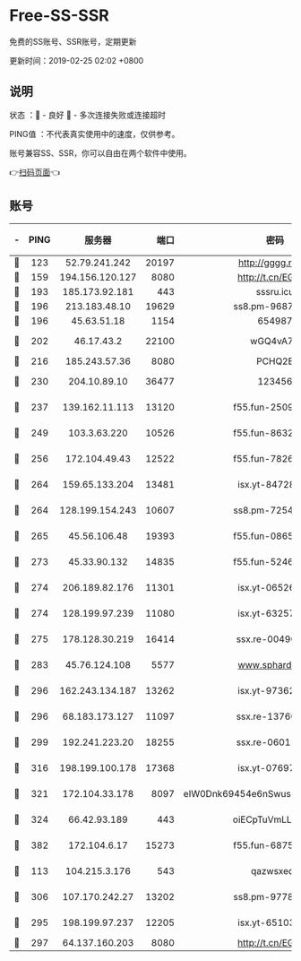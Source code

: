 # Free-SS-SSR

免费的SS账号、SSR账号，定期更新

更新时间：2019-02-25 02:02 +0800

## 说明

状态     ：🙂 - 良好 🙁 - 多次连接失败或连接超时

PING值   ：不代表真实使用中的速度，仅供参考。

账号兼容SS、SSR，你可以自由在两个软件中使用。

👉[扫码页面](https://liesauer.github.io/free-ss-ssr.github.io/)👈

## 账号

|-|PING|服务器|端口|密码|加密方式|区域|
|:----:|:----:|:-----:|-----:|:----:|:----:|:----:|
|🙂|123|52.79.241.242|20197|http://gggg.rocks|chacha20|KR|
|🙂|159|194.156.120.127|8080|http://t.cn/EGJIyrl|rc4-md5|RU|
|🙂|193|185.173.92.181|443|sssru.icu|rc4-md5|RU|
|🙂|196|213.183.48.10|19629|ss8.pm-96872218|rc4-md5|RU|
|🙂|196|45.63.51.18|1154|654987|chacha20|US|
|🙂|202|46.17.43.2|22100|wGQ4vA7D|aes-256-gcm|RU|
|🙂|216|185.243.57.36|8080|PCHQ2E|rc4-md5|US|
|🙂|230|204.10.89.10|36477|123456|aes-256-cfb|US|
|🙂|237|139.162.11.113|13120|f55.fun-25099082|aes-256-cfb|SG|
|🙂|249|103.3.63.220|10526|f55.fun-86327074|aes-256-cfb|SG|
|🙂|256|172.104.49.43|12522|f55.fun-78268288|aes-256-cfb|SG|
|🙂|264|159.65.133.204|13481|isx.yt-84728144|aes-256-cfb|SG|
|🙂|264|128.199.154.243|10607|ss8.pm-72548685|aes-256-cfb|SG|
|🙂|265|45.56.106.48|19393|f55.fun-08658422|aes-256-cfb|US|
|🙂|273|45.33.90.132|14835|f55.fun-52469503|aes-256-cfb|US|
|🙂|274|206.189.82.176|11301|isx.yt-06526076|aes-256-cfb|SG|
|🙂|274|128.199.97.239|11080|isx.yt-63257552|aes-256-cfb|SG|
|🙂|275|178.128.30.219|16414|ssx.re-00490224|aes-256-cfb|SG|
|🙂|283|45.76.124.108|5577|www.sphard.com|aes-256-cfb|AU|
|🙂|296|162.243.134.187|13262|isx.yt-97362728|aes-256-cfb|US|
|🙂|296|68.183.173.127|11097|ssx.re-13760087|aes-256-cfb|US|
|🙂|299|192.241.223.20|18255|ssx.re-06011697|aes-256-cfb|US|
|🙂|316|198.199.100.178|17368|isx.yt-07697807|aes-256-cfb|US|
|🙂|321|172.104.33.178|8097|eIW0Dnk69454e6nSwuspv9DmS201tQ0D|aes-256-cfb|SG|
|🙂|324|66.42.93.189|443|oiECpTuVmLLxk4Ts|aes-256-cfb|US|
|🙂|382|172.104.6.17|15273|f55.fun-68758647|aes-256-cfb|US|
|🙂|113|104.215.3.176|543|qazwsxedc|aes-256-gcm|JP|
|🙂|306|107.170.242.27|13202|ss8.pm-97786793|aes-256-cfb|US|
|🙁|295|198.199.97.237|12205|isx.yt-65103488|aes-256-cfb|US|
|🙁|297|64.137.160.203|8080|http://t.cn/EGJIyrl|rc4-md5|CA|
